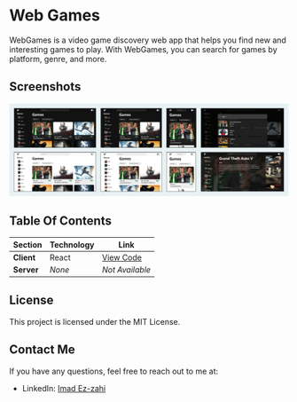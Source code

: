 # Web Games

WebGames is a video game discovery web app that helps you find new and interesting games to play. With WebGames, you can search for games by platform, genre, and more. 

## Screenshots

<picture>
  <img alt="A screenshot of the main window" src="https://github.com/getimad/web-games/blob/main/assets/web-games-full.jpg?raw=true">
</picture>

## Table Of Contents

| Section | Technology | Link |
| ------- | ---------- | ---- |
| **Client** | React | [View Code](https://github.com/getimad/web-games/tree/main/web-games.client) |
| **Server** | *None* | *Not Available* |

## License

This project is licensed under the MIT License.

## Contact Me

If you have any questions, feel free to reach out to me at:

- LinkedIn: [Imad Ez-zahi](https://www.linkedin.com/in/getimad/)
